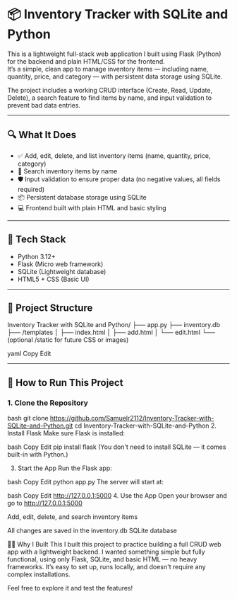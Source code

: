 # 📦 Inventory Tracker with SQLite and Python

This is a lightweight full-stack web application I built using Flask (Python) for the backend and plain HTML/CSS for the frontend.  
It’s a simple, clean app to manage inventory items — including name, quantity, price, and category — with persistent data storage using SQLite.

The project includes a working CRUD interface (Create, Read, Update, Delete), a search feature to find items by name, and input validation to prevent bad data entries.

---

## 🔍 What It Does
- ✅ Add, edit, delete, and list inventory items (name, quantity, price, category)
- 🔎 Search inventory items by name
- 🛡️ Input validation to ensure proper data (no negative values, all fields required)
- 📦 Persistent database storage using SQLite
- 💻 Frontend built with plain HTML and basic styling

---

## 🧰 Tech Stack
- Python 3.12+
- Flask (Micro web framework)
- SQLite (Lightweight database)
- HTML5 + CSS (Basic UI)

---

## 📁 Project Structure
Inventory Tracker with SQLite and Python/
├── app.py
├── inventory.db
├── /templates
│    ├── index.html
│    ├── add.html
│    └── edit.html
└── (optional /static for future CSS or images)


yaml
Copy
Edit

---
## 🚀 How to Run This Project

### 1. Clone the Repository

bash
git clone https://github.com/Samuelr2112/Inventory-Tracker-with-SQLite-and-Python.git
cd Inventory-Tracker-with-SQLite-and-Python
2. Install Flask
Make sure Flask is installed:

bash
Copy
Edit
pip install flask
(You don't need to install SQLite — it comes built-in with Python.)

3. Start the App
Run the Flask app:

bash
Copy
Edit
python app.py
The server will start at:

bash
Copy
Edit
http://127.0.0.1:5000
4. Use the App
Open your browser and go to http://127.0.0.1:5000

Add, edit, delete, and search inventory items

All changes are saved in the inventory.db SQLite database

👨‍💻 Why I Built This
I built this project to practice building a full CRUD web app with a lightweight backend.
I wanted something simple but fully functional, using only Flask, SQLite, and basic HTML — no heavy frameworks.
It’s easy to set up, runs locally, and doesn't require any complex installations.

Feel free to explore it and test the features!
